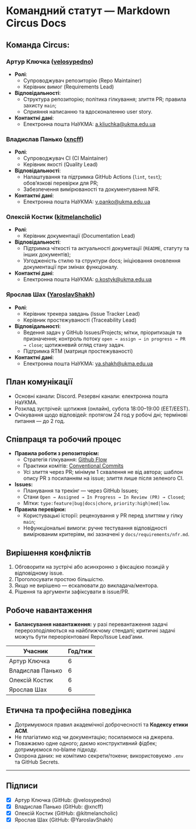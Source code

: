 # Командний статут — Markdown Circus Docs

## Команда Circus:
### Артур Ключка ([velosypedno](https://github.com/velosypedno))
- **Ролі**:
  - Супроводжувач репозиторію (Repo Maintainer)
  - Керівник вимог (Requirements Lead)
- **Відповідальності**:
  - Структура репозиторію; політика гілкування; злиття PR; правила захисту `main`;
  - Сприяння написанню та вдосконаленню user story.
- **Контактні дані**:
  - Електронна пошта НаУКМА: a.kliuchka@ukma.edu.ua

### Владислав Панько ([xncff](https://github.com/xncff))
- **Ролі**:
  - Супроводжувач CI (CI Maintainer)
  - Керівник якості (Quality Lead)
- **Відповідальності**:
  - Налаштування та підтримка GitHub Actions (`lint`, `test`); обов’язкові перевірки для PR;
  - Забезпечення вимірюваності та документування NFR.
- **Контактні дані**:
  - Електронна пошта НаУКМА: v.panko@ukma.edu.ua

### Олексій Костик ([kitmelancholic](https://github.com/kitmelancholic))
- **Ролі**:
  - Керівник документації (Documentation Lead)
- **Відповідальності**:
  - Підтримка чіткості та актуальності докуметації (`README`, статуту та інших документів);
  - Узгодженість стилю та структури docs; ініціювання оновлення документації при змінах функціоналу.
- **Контактні дані**:
  - Електронна пошта НаУКМА: o.kostyk@ukma.edu.ua

### Ярослав Шах ([YaroslavShakh](https://github.com/YaroslavShakh))
- **Ролі**:
  - Керівник трекера завдань (Issue Tracker Lead)
  - Керівник простежуваності (Traceability Lead)
- **Відповідальності**:
  - Ведення задач у GitHub Issues/Projects; мітки, пріоритизація та призначення; контроль потоку `open → assign → in progress → PR → close`; щотижневий огляд стану задач.
  - Підтримка RTM (матриця простежуваності)
- **Контактні дані**:
  - Електронна пошта НаУКМА: ya.shakh@ukma.edu.ua

## План комунікації
- Основні канали: Discord. Резервні канали: електронна пошта НаУКМА.
- Розклад зустрічей: щотижня (онлайн), субота 18:00–19:00 (EET/EEST).
- Очікування щодо відповідей: протягом 24 год у робочі дні; термінові питання — до 2 год.

## Співпраця та робочий процес
- **Правила роботи з репозиторієм:**
  - Стратегія гілкування: [Github Flow](https://docs.github.com/en/get-started/using-github/github-flow)
  - Практики комітів: [Conventional Commits](https://www.conventionalcommits.org/en/v1.0.0/)
  - Усі злиття через PR; мінімум 1 схвалення не від автора; шаблон опису PR з посиланням на issue; злиття лише після зеленого CI.
- **Issues:**
  - Планування та трекінг — через GitHub Issues;
  - Стани `Open → Assigned → In Progress → In Review (PR) → Closed`;
  - Мітки: `type:feature|bug|docs|chore`, `priority:high|med|low`.
- **Правила перевірки:**
  - Користувацькі історії: рецензування у PR перед злиттям у гілку `main`;
  - Нефункціональні вимоги: ручне тестування відповідності вимірюваним критеріям, які зазначені у `docs/requirements/nfr.md`.

## Вирішення конфліктів

1. Обговорити на зустрічі або асинхронно з фіксацією позицій у відповідному issue.
2. Проголосувати простою більшістю.
3. Якщо не вирішено — ескалювати до викладача/ментора.
4. Рішення та аргументи зафіксувати в issue/PR.

## Робоче навантаження

- **Балансування навантаження:** у разі перевантаження задачі перерозподіляються на найближчому стендапі; критичні задачі можуть бути переорієнтовані Repo/Issue Lead’ами.

| Учасник          | Год/тиж |
| ---------------- | ------- |
| Артур Ключка     | 6       |
| Владислав Панько | 6       |
| Олексій Костик   | 6       |
| Ярослав Шах      | 6       |

## Етична та професійна поведінка

- Дотримуємося правил академічної доброчесності та **Кодексу етики ACM**.
- Не плагіатимо код чи документацію; посилаємося на джерела.
- Поважаємо одне одного; даємо конструктивний фідбек; дотримуємося no‑blame підходу.
- Охорона даних: не комітимо секрети/токени; використовуємо `.env` та GitHub Secrets.

---

## Підписи

- [x] Артур Ключка (GitHub: @velosypedno)
- [x] Владислав Панько (GitHub: @xncff)
- [x] Олексій Костик (GitHub: @kitmelancholic)
- [x] Ярослав Шах (GitHub: @YaroslavShakh)
